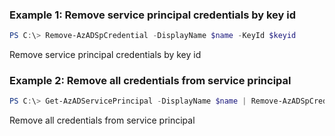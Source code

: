 ### Example 1: Remove service principal credentials by key id
```powershell
PS C:\> Remove-AzADSpCredential -DisplayName $name -KeyId $keyid
```

Remove service principal credentials by key id

### Example 2: Remove all credentials from service principal
```powershell
PS C:\> Get-AzADServicePrincipal -DisplayName $name | Remove-AzADSpCredential
```

Remove all credentials from service principal